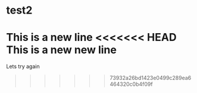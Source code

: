 # test2
This is a new line
<<<<<<< HEAD
This is a new new line
=======
Lets try again
>>>>>>> 73932a26bd1423e0499c289ea6464320c0b4f09f
